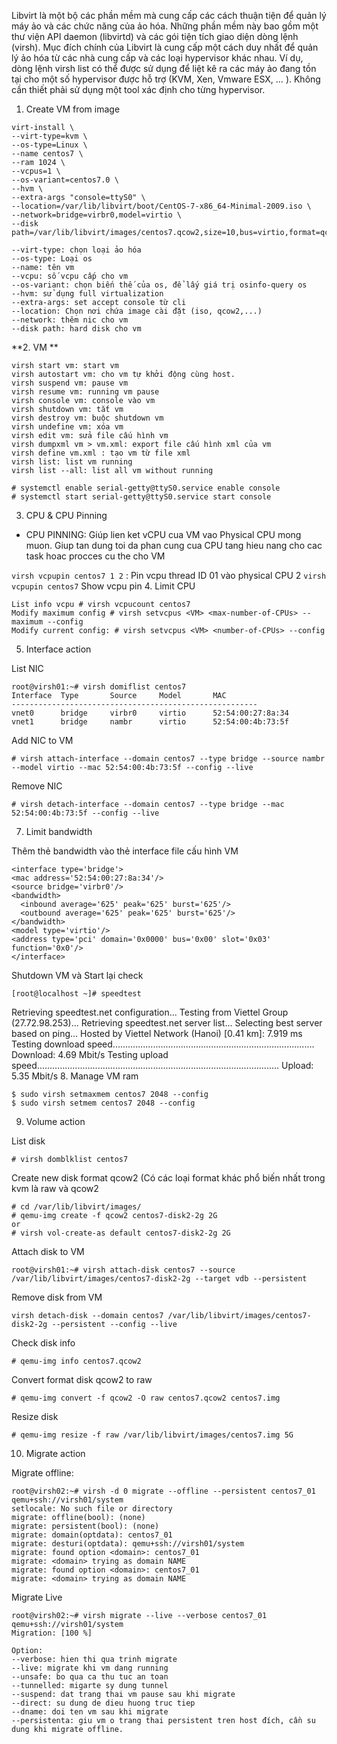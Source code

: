 Libvirt là một bộ các phần mềm mà cung cấp các cách thuận tiện để quản lý máy ảo và các chức năng của ảo hóa. Những phần mềm này bao gồm một thư viện API daemon (libvirtd) và các gói tiện tích giao diện dòng lệnh (virsh). Mục đích chính của Libvirt là cung cấp một cách duy nhất để quản lý ảo hóa từ các nhà cung cấp và các loại hypervisor khác nhau. Ví dụ, dòng lệnh virsh list có thể được sử dụng để liệt kê ra các máy ảo đang tồn tại cho một số hypervisor được hỗ trợ (KVM, Xen, Vmware ESX, … ). Không cần thiết phải sử dụng một tool xác định cho từng hypervisor.

1. Create VM from image
```
virt-install \
--virt-type=kvm \
--os-type=Linux \
--name centos7 \
--ram 1024 \
--vcpus=1 \
--os-variant=centos7.0 \
--hvm \
--extra-args "console=ttyS0" \
--location=/var/lib/libvirt/boot/CentOS-7-x86_64-Minimal-2009.iso \
--network=bridge=virbr0,model=virtio \
--disk path=/var/lib/libvirt/images/centos7.qcow2,size=10,bus=virtio,format=qcow2
```
```
--virt-type: chọn loại ảo hóa
--os-type: Loại os
--name: tên vm
--vcpu: số vcpu cấp cho vm
--os-variant: chọn biến thế của os, để lấy giá trị osinfo-query os
--hvm: sử dụng full virtualization
--extra-args: set accept console từ cli
--location: Chọn nơi chứa image cài đặt (iso, qcow2,...)
--network: thêm nic cho vm
--disk path: hard disk cho vm
```
**2. VM **
```
virsh start vm: start vm
virsh autostart vm: cho vm tự khởi động cùng host.
virsh suspend vm: pause vm
virsh resume vm: running vm pause
virsh console vm: console vào vm
virsh shutdown vm: tắt vm
virsh destroy vm: buộc shutdown vm
virsh undefine vm: xóa vm
virsh edit vm: sửa file cấu hình vm
virsh dumpxml vm > vm.xml: export file cấu hình xml của vm
virsh define vm.xml : tạo vm từ file xml
virsh list: list vm running
virsh list --all: list all vm without running
```
```
# systemctl enable serial-getty@ttyS0.service enable console
# systemctl start serial-getty@ttyS0.service start console
```
3. CPU & CPU Pinning
- CPU PINNING: Giúp lien ket vCPU cua VM vao Physical CPU mong muon. Giup tan dung toi da phan cung cua CPU tang hieu nang cho cac task hoac procces cu the cho VM

``` virsh vcpupin centos7 1 2 ``` : Pin vcpu thread ID 01 vào physical CPU 2
``` virsh vcpupin centos7 ``` Show vcpu pin
4. Limit CPU
```
List info vcpu # virsh vcpucount centos7
Modify maximum config # virsh setvcpus <VM> <max-number-of-CPUs> --maximum --config
Modify current config: # virsh setvcpus <VM> <number-of-CPUs> --config
```
5. Interface action

List NIC
```
root@virsh01:~# virsh domiflist centos7
Interface  Type       Source     Model       MAC
-------------------------------------------------------
vnet0      bridge     virbr0     virtio      52:54:00:27:8a:34
vnet1      bridge     nambr      virtio      52:54:00:4b:73:5f
```
Add NIC to VM
  ```
# virsh attach-interface --domain centos7 --type bridge --source nambr --model virtio --mac 52:54:00:4b:73:5f --config --live
  ```
Remove NIC
  ```
# virsh detach-interface --domain centos7 --type bridge --mac 52:54:00:4b:73:5f --config --live
  ```
7. Limit bandwidth

Thêm thẻ bandwidth vào thẻ interface file cấu hình VM
  ```
<interface type='bridge'>
  <mac address='52:54:00:27:8a:34'/>
  <source bridge='virbr0'/>
  <bandwidth>
    <inbound average='625' peak='625' burst='625'/>
    <outbound average='625' peak='625' burst='625'/>
  </bandwidth>
  <model type='virtio'/>
  <address type='pci' domain='0x0000' bus='0x00' slot='0x03' function='0x0'/>
</interface>
  ```
Shutdown VM và Start lại check
  ```
[root@localhost ~]# speedtest
  ```
Retrieving speedtest.net configuration...
Testing from Viettel Group (27.72.98.253)...
Retrieving speedtest.net server list...
Selecting best server based on ping...
Hosted by Viettel Network (Hanoi) [0.41 km]: 7.919 ms
Testing download speed................................................................................
Download: 4.69 Mbit/s
Testing upload speed................................................................................................
Upload: 5.35 Mbit/s
8. Manage VM ram
```
$ sudo virsh setmaxmem centos7 2048 --config
$ sudo virsh setmem centos7 2048 --config
```
9. Volume action

List disk
```
# virsh domblklist centos7
```
Create new disk format qcow2 (Có các loại format khác phổ biến nhất trong kvm là raw và qcow2
```
# cd /var/lib/libvirt/images/
# qemu-img create -f qcow2 centos7-disk2-2g 2G
or
# virsh vol-create-as default centos7-disk2-2g 2G 
```
Attach disk to VM
```
root@virsh01:~# virsh attach-disk centos7 --source /var/lib/libvirt/images/centos7-disk2-2g --target vdb --persistent
```
Remove disk from VM
```
virsh detach-disk --domain centos7 /var/lib/libvirt/images/centos7-disk2-2g --persistent --config --live
```
Check disk info
```
# qemu-img info centos7.qcow2
```
Convert format disk qcow2 to raw
```
# qemu-img convert -f qcow2 -O raw centos7.qcow2 centos7.img
```
Resize disk
```
# qemu-img resize -f raw /var/lib/libvirt/images/centos7.img 5G
```
10. Migrate action

Migrate offline:
```
root@virsh02:~# virsh -d 0 migrate --offline --persistent centos7_01 qemu+ssh://virsh01/system
setlocale: No such file or directory
migrate: offline(bool): (none)
migrate: persistent(bool): (none)
migrate: domain(optdata): centos7_01
migrate: desturi(optdata): qemu+ssh://virsh01/system
migrate: found option <domain>: centos7_01
migrate: <domain> trying as domain NAME
migrate: found option <domain>: centos7_01
migrate: <domain> trying as domain NAME
```
Migrate Live
```
root@virsh02:~# virsh migrate --live --verbose centos7_01 qemu+ssh://virsh01/system
Migration: [100 %]
```
```
Option: 
--verbose: hien thi qua trinh migrate
--live: migrate khi vm dang running 
--unsafe: bo qua ca thu tuc an toan 
--tunnelled: migarte sy dung tunnel 
--suspend: dat trang thai vm pause sau khi migrate 
--direct: su dung de dieu huong truc tiep 
--dname: doi ten vm sau khi migrate 
--persistenta: giu vm o trang thai persistent tren host đích, cần su dung khi migrate offline.
```
